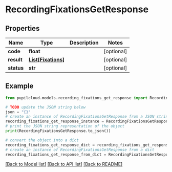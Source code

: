 # RecordingFixationsGetResponse


## Properties

Name | Type | Description | Notes
------------ | ------------- | ------------- | -------------
**code** | **float** |  | [optional] 
**result** | [**List[Fixations]**](Fixations.md) |  | [optional] 
**status** | **str** |  | [optional] 

## Example

```python
from pupilcloud.models.recording_fixations_get_response import RecordingFixationsGetResponse

# TODO update the JSON string below
json = "{}"
# create an instance of RecordingFixationsGetResponse from a JSON string
recording_fixations_get_response_instance = RecordingFixationsGetResponse.from_json(json)
# print the JSON string representation of the object
print(RecordingFixationsGetResponse.to_json())

# convert the object into a dict
recording_fixations_get_response_dict = recording_fixations_get_response_instance.to_dict()
# create an instance of RecordingFixationsGetResponse from a dict
recording_fixations_get_response_from_dict = RecordingFixationsGetResponse.from_dict(recording_fixations_get_response_dict)
```
[[Back to Model list]](../README.md#documentation-for-models) [[Back to API list]](../README.md#documentation-for-api-endpoints) [[Back to README]](../README.md)


